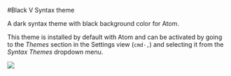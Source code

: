 #Black V Syntax theme

A dark syntax theme with black background color for Atom.

This theme is installed by default with Atom and can be activated by going to
the _Themes_ section in the Settings view (`cmd-,`) and selecting it from the
_Syntax Themes_ dropdown menu.

![](https://raw.github.com/vycb/black-v-syntax/master/snapshot1.png)
